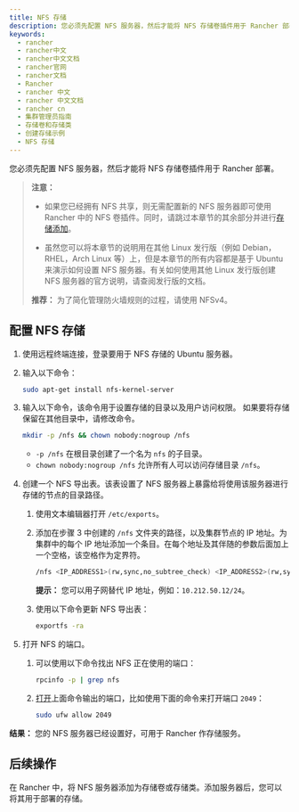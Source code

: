 ```yaml
---
title: NFS 存储
description: 您必须先配置 NFS 服务器，然后才能将 NFS 存储卷插件用于 Rancher 部署。如果您已经拥有 NFS 共享，则无需配置新的 NFS 服务器即可使用 Rancher 中的 NFS 卷插件。同时，请跳过本章节的其余部分并进行存储添加。虽然您可以将本章节的说明用在其他 Linux 发行版（例如 Debian，RHEL，Arch Linux 等）上，但是本章节的所有内容都是基于 Ubuntu 来演示如何设置 NFS 服务器。有关如何使用其他 Linux 发行版创建 NFS 服务器的官方说明，请查阅发行版的文档。
keywords:
  - rancher
  - rancher中文
  - rancher中文文档
  - rancher官网
  - rancher文档
  - Rancher
  - rancher 中文
  - rancher 中文文档
  - rancher cn
  - 集群管理员指南
  - 存储卷和存储类
  - 创建存储示例
  - NFS 存储
---
```


您必须先配置 NFS 服务器，然后才能将 NFS 存储卷插件用于 Rancher 部署。

> **注意：**
>
> - 如果您已经拥有 NFS 共享，则无需配置新的 NFS 服务器即可使用 Rancher 中的 NFS 卷插件。同时，请跳过本章节的其余部分并进行[存储添加](/docs/rancher2/cluster-admin/volumes-and-storage/)。
>
> - 虽然您可以将本章节的说明用在其他 Linux 发行版（例如 Debian，RHEL，Arch Linux 等）上，但是本章节的所有内容都是基于 Ubuntu 来演示如何设置 NFS 服务器。有关如何使用其他 Linux 发行版创建 NFS 服务器的官方说明，请查阅发行版的文档。
>
> **推荐：** 为了简化管理防火墙规则的过程，请使用 NFSv4。

## 配置 NFS 存储

1. 使用远程终端连接，登录要用于 NFS 存储的 Ubuntu 服务器。

1. 输入以下命令：

   ```bash
   sudo apt-get install nfs-kernel-server
   ```

1. 输入以下命令，该命令用于设置存储的目录以及用户访问权限。 如果要将存储保留在其他目录中，请修改命令。

   ```bash
   mkdir -p /nfs && chown nobody:nogroup /nfs
   ```

   - `-p /nfs` 在根目录创建了一个名为 `nfs` 的子目录。
   - `chown nobody:nogroup /nfs` 允许所有人可以访问存储目录 `/nfs`。

1. 创建一个 NFS 导出表。该表设置了 NFS 服务器上暴露给将使用该服务器进行存储的节点的目录路径。

   1. 使用文本编辑器打开 `/etc/exports`。
   1. 添加在步骤 3 中创建的 `/nfs` 文件夹的路径，以及集群节点的 IP 地址。为集群中的每个 IP 地址添加一个条目。在每个地址及其伴随的参数后面加上一个空格，该空格作为定界符。

      ```bash
      /nfs <IP_ADDRESS1>(rw,sync,no_subtree_check) <IP_ADDRESS2>(rw,sync,no_subtree_check) <IP_ADDRESS3>(rw,sync,no_subtree_check)
      ```

      **提示：** 您可以用子网替代 IP 地址，例如：`10.212.50.12/24`。

   1. 使用以下命令更新 NFS 导出表：

      ```bash
      exportfs -ra
      ```

1. 打开 NFS 的端口。

   1. 可以使用以下命令找出 NFS 正在使用的端口：

      ```bash
      rpcinfo -p | grep nfs
      ```

   2. [打开](https://help.ubuntu.com/lts/serverguide/firewall.html.en)上面命令输出的端口，比如使用下面的命令来打开端口 `2049`：

      ```bash
      sudo ufw allow 2049
      ```

**结果：** 您的 NFS 服务器已经设置好，可用于 Rancher 作存储服务。

## 后续操作

在 Rancher 中，将 NFS 服务器添加为存储卷或存储类。添加服务器后，您可以将其用于部署的存储。
